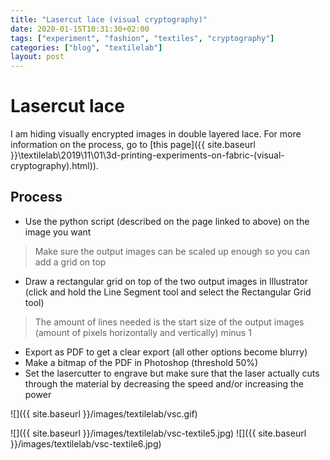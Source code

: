 ```yaml
---
title: "Lasercut lace (visual cryptography)"
date: 2020-01-15T10:31:30+02:00
tags: ["experiment", "fashion", "textiles", "cryptography"]
categories: ["blog", "textilelab"]
layout: post
---
```


# Lasercut lace
I am hiding visually encrypted images in double layered lace. For more information on the process, go to [this page]({{ site.baseurl }}\textilelab\2019\11\01\3d-printing-experiments-on-fabric-(visual-cryptography).html)).

## Process
- Use the python script (described on the page linked to above) on the image you want
> Make sure the output images can be scaled up enough so you can add a grid on top
- Draw a rectangular grid on top of the two output images in Illustrator (click and hold the Line Segment tool and select the Rectangular Grid tool)
> The amount of lines needed is the start size of the output images (amount of pixels horizontally and vertically) minus 1
- Export as PDF to get a clear export (all other options become blurry)
- Make a bitmap of the PDF in Photoshop (threshold 50%) 
- Set the lasercutter to engrave but make sure that the laser actually cuts through the material by decreasing the speed and/or increasing the power

![]({{ site.baseurl }}/images/textilelab/vsc.gif)

<div markdown="1" class="row-2">
![]({{ site.baseurl }}/images/textilelab/vsc-textile5.jpg)
![]({{ site.baseurl }}/images/textilelab/vsc-textile6.jpg)
</div>

